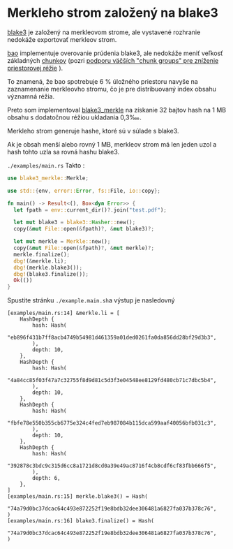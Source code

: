 # Merkleho strom založený na blake3

[blake3](https://github.com/BLAKE3-team/BLAKE3) je založený na merkleovom strome, ale vystavené rozhranie nedokáže exportovať merkleov strom.

[bao](https://github.com/oconnor663/bao) implementuje overovanie prúdenia blake3, ale nedokáže meniť veľkosť základných [chunkov](https://github.com/oconnor663/bao/issues/34) (pozri [podporu väčších "chunk groups" pre zníženie priestorovej réžie](https://github.com/oconnor663/bao/issues/34) ).

To znamená, že bao spotrebuje 6 % úložného priestoru navyše na zaznamenanie merkleovho stromu, čo je pre distribuovaný index obsahu významná réžia.

Preto som implementoval [blake3_merkle](https://github.com/rmw-lib/blake3_merkle) na získanie 32 bajtov hash na 1 MB obsahu s dodatočnou réžiou ukladania 0,3‱.

Merkleho strom generuje hashe, ktoré sú v súlade s blake3.

Ak je obsah menší alebo rovný 1 MB, merkleov strom má len jeden uzol a hash tohto uzla sa rovná hashu blake3.

`./examples/main.rs` Takto :

```rust
use blake3_merkle::Merkle;

use std::{env, error::Error, fs::File, io::copy};

fn main() -> Result<(), Box<dyn Error>> {
  let fpath = env::current_dir()?.join("test.pdf");

  let mut blake3 = blake3::Hasher::new();
  copy(&mut File::open(&fpath)?, &mut blake3)?;

  let mut merkle = Merkle::new();
  copy(&mut File::open(&fpath)?, &mut merkle)?;
  merkle.finalize();
  dbg!(&merkle.li);
  dbg!(merkle.blake3());
  dbg!(blake3.finalize());
  Ok(())
}
```

Spustite stránku `./example.main.sh`a výstup je nasledovný

```
[examples/main.rs:14] &merkle.li = [
    HashDepth {
        hash: Hash(
            "eb896f431b7ff8acb4749b54981d461359a01ded0261fa0da856dd28bf29d3b3",
        ),
        depth: 10,
    },
    HashDepth {
        hash: Hash(
            "4a84cc85f03f47a7c32755f8d9d81c5d3f3e04548ee8129fd480cb71c7dbc5b4",
        ),
        depth: 10,
    },
    HashDepth {
        hash: Hash(
            "fbfe78e550b355cb6775e324c4fed7eb987084b115dca599aaf40056bfb031c3",
        ),
        depth: 10,
    },
    HashDepth {
        hash: Hash(
            "392878c3bdc9c315d6cc8a1721d8cd0a39e49ac8716f4cb8cdf6cf83fbb666f5",
        ),
        depth: 6,
    },
]
[examples/main.rs:15] merkle.blake3() = Hash(
    "74a79d0bc37dcac64c493e872252f19e8bdb32dee306481a6827fa037b378c76",
)
[examples/main.rs:16] blake3.finalize() = Hash(
    "74a79d0bc37dcac64c493e872252f19e8bdb32dee306481a6827fa037b378c76",
)
```